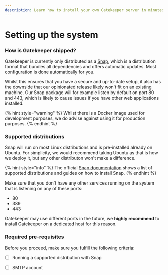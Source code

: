 ```yaml
---
description: Learn how to install your own Gatekeeper server in minutes using Snap.
---
```


# Setting up the system

### How is Gatekeeper shipped?

Gatekeeper is currently only distributed as a [Snap](https://snapcraft.io/), which is a distribution format that bundles all dependencies and offers automatic updates. Most configuration is done automatically for you.

Whilst this ensures that you have a secure and up-to-date setup, it also has the downside that our opinionated release likely won't fit on an existing machine. Our Snap package will for example listen by default on port 80 and 443, which is likely to cause issues if you have other web applications installed.

{% hint style="warning" %}
Whilst there is a Docker image used for development purposes, we do advise against using it for production purposes.
{% endhint %}

### Supported distributions

Snap will run on most Linux distributions and is pre-installed already on Ubuntu.  For simplicity, we would recommend taking Ubuntu as that is how we deploy it, but any other distributon won't make a difference. 

{% hint style="info" %}
The official [Snap documentation](https://snapcraft.io/docs/installing-snapd) shows a list of supported distributions and guides on how to install Snap.
{% endhint %}

Make sure that you don't have any other services running on the system that is listening on any of these ports:

* 80
* 389
* 443

Gatekeeper may use different ports in the future, we **highly recommend** to install Gatekeeper on a dedicated host for this reason.

### Required pre-requisites

Before you proceed, make sure you fulfill the following criteria:

* [ ] Running a supported distribution with Snap
* [ ] SMTP account

